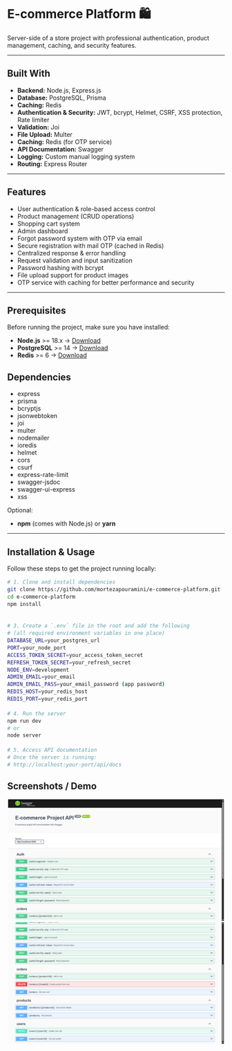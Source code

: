 # E-commerce Platform 🛍️

Server-side of a store project with professional authentication, product management, caching, and security features.

---

## Built With

- **Backend:** Node.js, Express.js
- **Database:** PostgreSQL, Prisma
- **Caching:** Redis
- **Authentication & Security:** JWT, bcrypt, Helmet, CSRF, XSS protection, Rate limiter
- **Validation:** Joi
- **File Upload:** Multer
- **Caching:** Redis (for OTP service)
- **API Documentation:** Swagger
- **Logging:** Custom manual logging system
- **Routing:** Express Router

---

## Features

- User authentication & role-based access control
- Product management (CRUD operations)
- Shopping cart system
- Admin dashboard
- Forgot password system with OTP via email
- Secure registration with mail OTP (cached in Redis)
- Centralized response & error handling
- Request validation and input sanitization
- Password hashing with bcrypt
- File upload support for product images
- OTP service with caching for better performance and security

---

## Prerequisites

Before running the project, make sure you have installed:

- **Node.js** >= 18.x → [Download](https://nodejs.org/en/)
- **PostgreSQL** >= 14 → [Download](https://www.postgresql.org/download/)
- **Redis** >= 6 → [Download](https://redis.io/download)

## Dependencies

- express
- prisma
- bcryptjs
- jsonwebtoken
- joi
- multer
- nodemailer
- ioredis
- helmet
- cors
- csurf
- express-rate-limit
- swagger-jsdoc
- swagger-ui-express
- xss

Optional:

- **npm** (comes with Node.js) or **yarn**

---

## Installation & Usage

Follow these steps to get the project running locally:

```bash
# 1. Clone and install dependencies
git clone https://github.com/mortezapouramini/e-commerce-platform.git
cd e-commerce-platform
npm install


# 3. Create a `.env` file in the root and add the following
# (all required environment variables in one place)
DATABASE_URL=your_postgres_url
PORT=your_node_port
ACCESS_TOKEN_SECRET=your_access_token_secret
REFRESH_TOKEN_SECRET=your_refresh_secret
NODE_ENV=development
ADMIN_EMAIL=your_email
ADMIN_EMAIL_PASS=your_email_password (app password)
REDIS_HOST=your_redis_host
REDIS_PORT=your_redis_port

# 4. Run the server
npm run dev
# or
node server

# 5. Access API documentation
# Once the server is running:
# http://localhost:your-port/api/docs

```

## Screenshots / Demo

<p align='center'>
    <img src="./assets/swagger-ui1.png" alt="Swagger UI" width="500"/>
    <img src="./assets/swagger-ui2.png" alt="Swagger UI" width="500"/>
</p>
